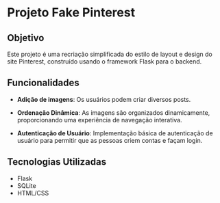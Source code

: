 # Projeto Fake Pinterest 

## Objetivo

Este projeto é uma recriação simplificada do estilo de layout e design do site Pinterest, construído usando o framework Flask para o backend.

## Funcionalidades

- **Adição de imagens**: Os usuários podem criar diversos posts.

- **Ordenação Dinâmica**: As imagens são organizados dinamicamente, proporcionando uma experiência de navegação interativa.

- **Autenticação de Usuário**: Implementação básica de autenticação de usuário para permitir que as pessoas criem contas e façam login.

## Tecnologias Utilizadas

- Flask
- SQLite
- HTML/CSS
